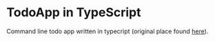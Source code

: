# TodoApp in TypeScript
Command line todo app written in typecript (original place found <a href="https://github.com/takacscsaba/typescript-foundation/tree/master/week-04/day-05/todoApp">here</a>).
